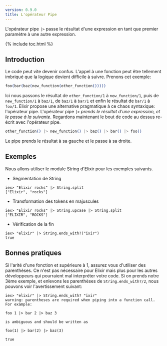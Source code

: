 ```yaml
---
version: 0.9.0
title: L'opérateur Pipe
---
```


L'opérateur pipe `|>` passe le résultat d'une expression en tant que premier paramètre à une autre expression.

{% include toc.html %}

## Introduction

Le code peut vite devenir confus. L'appel à une fonction peut être tellement imbriqué que la logique devient difficile à suivre. Prenons cet exemple:

```elixir
foo(bar(baz(new_function(other_function()))))
```

Ici nous passons le résultat de `other_function/1` à `new_function/1`, puis de `new_function/1` à `baz/1`, de `baz/1` à `bar/1` et enfin le résultat de `bar/1` à `foo/1`. Elixir propose une alternative pragmatique à ce chaos syntaxique: l'opérateur pipe. L'opérateur pipe `|>` *prends le résultat d'une expression, et le passe à la suivante*. Regardons maintenant le bout de code au dessus re-écrit avec l'opérateur pipe.

```elixir
other_function() |> new_function() |> baz() |> bar() |> foo()
```

Le pipe prends le résultat à sa gauche et le passe à sa droite.

## Exemples

Nous allons utiliser le module String d'Elixir pour les exemples suivants.

- Segmentation de String

```shell
iex> "Elixir rocks" |> String.split
["Elixir", "rocks"]
```

- Transformation des tokens en majuscules

```shell
iex> "Elixir rocks" |> String.upcase |> String.split
["ELIXIR", "ROCKS"]
```

- Vérification de la fin

```shell
iex> "elixir" |> String.ends_with?("ixir")
true
```

## Bonnes pratiques

Si l'arité d'une fonction et supérieure à 1, assurez vous d'utiliser des parenthèses. Ce n'est pas nécessaire pour Elixir mais plus pour les autres développeurs qui pourraient mal interpréter votre code. Si on prends notre 3ème exemple, et enlevons les parenthèses de `String.ends_with?/2`, nous pouvons voir l'avertissement suivant:

```shell
iex> "elixir" |> String.ends_with? "ixir"
warning: parentheses are required when piping into a function call. For example:

foo 1 |> bar 2 |> baz 3

is ambiguous and should be written as

foo(1) |> bar(2) |> baz(3)

true
```
